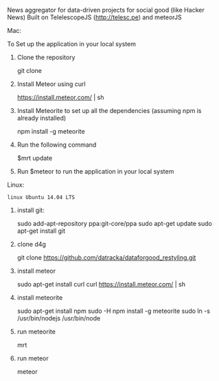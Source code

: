 News aggregator for data-driven projects for social good (like Hacker News)
Built on TelelescopeJS (http://telesc.pe) and meteorJS

Mac:

To Set up the application in your local system

1) Clone the repository

    git clone <URL>

2) Install Meteor using curl 
	
	https://install.meteor.com/ | sh

3) Install Meteorite to set up all the dependencies (assuming npm is already installed)
	
	npm install -g meteorite

4) Run the following command

    $mrt update

5) Run $meteor to run the application in your local system

Linux:

    linux Ubuntu 14.04 LTS

1) install git:

    sudo add-apt-repository ppa:git-core/ppa
    sudo apt-get update
    sudo apt-get install git

2) clone d4g

    git clone https://github.com/datracka/dataforgood_restyling.git

3) install meteor

    sudo apt-get install curl
    curl https://install.meteor.com/ | sh

4) install meteorite

    sudo apt-get install npm
    sudo -H npm install -g meteorite
    sudo ln -s /usr/bin/nodejs /usr/bin/node

5) run meteorite

    mrt

6) run meteor

    meteor
